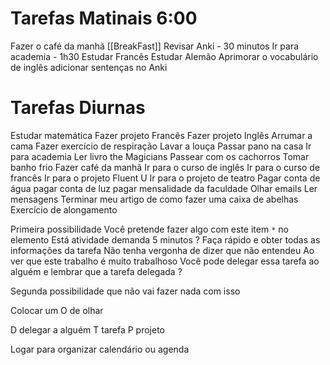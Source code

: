 # Tarefas Matinais 6:00

Fazer o café da manhã [[BreakFast]]
Revisar Anki  - 30 minutos 
Ir para academia - 1h30
Estudar Francês
Estudar Alemão
Aprimorar o vocabulário de inglês adicionar sentenças no Anki


# Tarefas Diurnas
Estudar matemática
Fazer projeto Francês
Fazer projeto Inglês
Arrumar a cama
Fazer exercício de respiração
Lavar a louça
Passar pano na casa
Ir para academia
Ler livro the Magicians
Passear com os cachorros
Tomar banho frio
Fazer café da manhã
Ir para o curso de inglês
Ir para o curso de francês
Ir para o projeto Fluent U
Ir para o projeto de teatro
Pagar conta de água
pagar conta de luz
pagar mensalidade da faculdade
Olhar emails
Ler mensagens
Terminar meu artigo de como fazer uma caixa de abelhas
Exercício de alongamento

Primeira possibilidade
Você pretende fazer algo com este item
`*` no elemento
Está atividade demanda 5 minutos ?
Faça rápido e obter todas as informações da tarefa
Não tenha vergonha de dizer que não entendeu
Ao ver que este trabalho é muito trabalhoso
Você pode delegar essa tarefa ao alguém e lembrar que a tarefa delegada ?



Segunda possibilidade que não vai fazer nada com isso

Colocar um O de olhar

D delegar a alguém
T tarefa
P projeto

Logar para organizar calendário ou agenda


